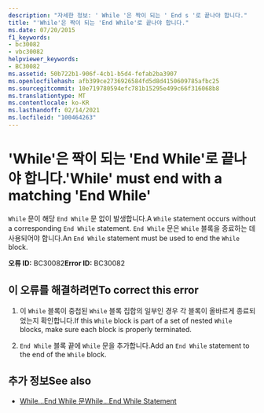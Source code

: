 ```yaml
---
description: "자세한 정보: ' While '은 짝이 되는 ' End s '로 끝나야 합니다."
title: "'While'은 짝이 되는 'End While'로 끝나야 합니다."
ms.date: 07/20/2015
f1_keywords:
- bc30082
- vbc30082
helpviewer_keywords:
- BC30082
ms.assetid: 50b722b1-906f-4cb1-b5d4-fefab2ba3907
ms.openlocfilehash: afb399ce2736926584fd5d8d4150609785afbc25
ms.sourcegitcommit: 10e719780594efc781b15295e499c66f316068b8
ms.translationtype: MT
ms.contentlocale: ko-KR
ms.lasthandoff: 02/14/2021
ms.locfileid: "100464263"
---
```

# <a name="while-must-end-with-a-matching-end-while"></a><span data-ttu-id="41732-103">'While'은 짝이 되는 'End While'로 끝나야 합니다.</span><span class="sxs-lookup"><span data-stu-id="41732-103">'While' must end with a matching 'End While'</span></span>

<span data-ttu-id="41732-104">`While` 문이 해당 `End While` 문 없이 발생합니다.</span><span class="sxs-lookup"><span data-stu-id="41732-104">A `While` statement occurs without a corresponding `End While` statement.</span></span> <span data-ttu-id="41732-105">`End While` 문은 `While` 블록을 종료하는 데 사용되어야 합니다.</span><span class="sxs-lookup"><span data-stu-id="41732-105">An `End While` statement must be used to end the `While` block.</span></span>  
  
 <span data-ttu-id="41732-106">**오류 ID:** BC30082</span><span class="sxs-lookup"><span data-stu-id="41732-106">**Error ID:** BC30082</span></span>  
  
## <a name="to-correct-this-error"></a><span data-ttu-id="41732-107">이 오류를 해결하려면</span><span class="sxs-lookup"><span data-stu-id="41732-107">To correct this error</span></span>  
  
1. <span data-ttu-id="41732-108">이 `While` 블록이 중첩된 `While` 블록 집합의 일부인 경우 각 블록이 올바르게 종료되었는지 확인합니다.</span><span class="sxs-lookup"><span data-stu-id="41732-108">If this `While` block is part of a set of nested `While` blocks, make sure each block is properly terminated.</span></span>  
  
2. <span data-ttu-id="41732-109">`End While` 블록 끝에 `While` 문을 추가합니다.</span><span class="sxs-lookup"><span data-stu-id="41732-109">Add an `End While` statement to the end of the `While` block.</span></span>  
  
## <a name="see-also"></a><span data-ttu-id="41732-110">추가 정보</span><span class="sxs-lookup"><span data-stu-id="41732-110">See also</span></span>

- [<span data-ttu-id="41732-111">While...End While 문</span><span class="sxs-lookup"><span data-stu-id="41732-111">While...End While Statement</span></span>](../language-reference/statements/while-end-while-statement.md)
